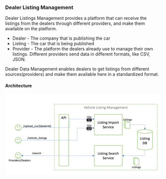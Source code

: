 ### Dealer Listing Management

Dealer Listings Management provides a platform that can receive the listings from the dealers through different providers, and make them available on the platform.

* Dealer 	- The company that is publishing the car
* Listing	- The car that is being published
* Provider	- The platform the dealers already use to manage their own listings. Different providers send data in different formats, like CSV, JSON. 

Dealer Data Management enables dealers to get listings from different sources(providers) and make them available here in a standardized format.

#### Architecture
![Architecture](./docs/architecture.png?raw=true "architecture.png")